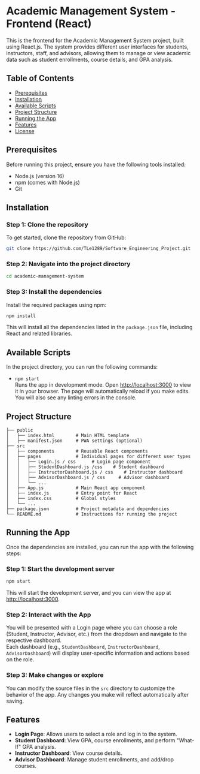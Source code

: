 
# Academic Management System - Frontend (React)

This is the frontend for the Academic Management System project, built using React.js. The system provides different user interfaces for students, instructors, staff, and advisors, allowing them to manage or view academic data such as student enrollments, course details, and GPA analysis.

## Table of Contents
- [Prerequisites](#prerequisites)
- [Installation](#installation)
- [Available Scripts](#available-scripts)
- [Project Structure](#project-structure)
- [Running the App](#running-the-app)
- [Features](#features)
- [License](#license)

## Prerequisites
Before running this project, ensure you have the following tools installed:
- Node.js (version 16)
- npm (comes with Node.js)
- Git

## Installation

### Step 1: Clone the repository
To get started, clone the repository from GitHub:

```bash
git clone https://github.com/TLe1289/Software_Engineering_Project.git
```

### Step 2: Navigate into the project directory
```bash
cd academic-management-system
```

### Step 3: Install the dependencies
Install the required packages using npm:

```bash
npm install
```

This will install all the dependencies listed in the `package.json` file, including React and related libraries.

## Available Scripts
In the project directory, you can run the following commands:

- `npm start`  
  Runs the app in development mode. Open [http://localhost:3000](http://localhost:3000) to view it in your browser. The page will automatically reload if you make edits. You will also see any linting errors in the console.

## Project Structure

```
├── public
│   ├── index.html        # Main HTML template
│   ├── manifest.json     # PWA settings (optional)
├── src
│   ├── components        # Reusable React components
│   ├── pages             # Individual pages for different user types
│   │   ├── Login.js / css      # Login page component
│   │   ├── StudentDashboard.js /css    # Student dashboard
│   │   ├── InstructorDashboard.js / css    # Instructor dashboard
│   │   ├── AdvisorDashboard.js / css     # Advisor dashboard
│   │   └── ...
│   ├── App.js            # Main React app component
│   ├── index.js          # Entry point for React
│   ├── index.css         # Global styles
│   └── ...
├── package.json          # Project metadata and dependencies
└── README.md             # Instructions for running the project
```

## Running the App

Once the dependencies are installed, you can run the app with the following steps:

### Step 1: Start the development server
```bash
npm start
```

This will start the development server, and you can view the app at [http://localhost:3000](http://localhost:3000).

### Step 2: Interact with the App
You will be presented with a Login page where you can choose a role (Student, Instructor, Advisor, etc.) from the dropdown and navigate to the respective dashboard.  
Each dashboard (e.g., `StudentDashboard`, `InstructorDashboard`, `AdvisorDashboard`) will display user-specific information and actions based on the role.

### Step 3: Make changes or explore
You can modify the source files in the `src` directory to customize the behavior of the app. Any changes you make will reflect automatically after saving.

## Features
- **Login Page**: Allows users to select a role and log in to the system.
- **Student Dashboard**: View GPA, course enrollments, and perform "What-If" GPA analysis.
- **Instructor Dashboard**: View course details.
- **Advisor Dashboard**: Manage student enrollments, and add/drop courses.
